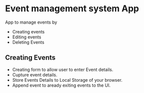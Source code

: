 # Event management system App
App to manage events by
- Creating events
- Editing events
- Deleting Events

## Creating Events
- Creating form to allow user to enter Event details.
- Cupture event details.
- Store Events Details to Local Storage of your browser.
- Append event to aready exiting events to the UI.


